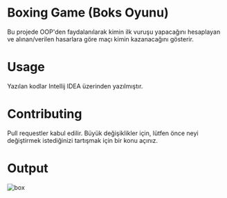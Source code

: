 
# Boxing Game (Boks Oyunu)

Bu projede OOP'den faydalanılarak kimin ilk vuruşu yapacağını hesaplayan ve alınan/verilen hasarlara göre maçı kimin kazanacağını gösterir.
#  Usage
Yazılan kodlar Intellij IDEA üzerinden yazılmıştır.

# Contributing
Pull requestler kabul edilir. Büyük değişiklikler için, lütfen önce neyi değiştirmek istediğinizi tartışmak için bir konu açınız.

# Output

![box](https://user-images.githubusercontent.com/80898514/123774686-53796e00-d8d6-11eb-894f-c52e5023716d.jpg)
